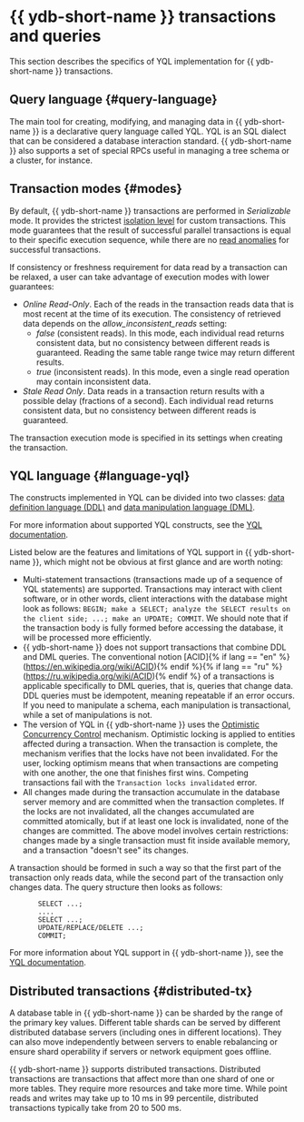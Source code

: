 # {{ ydb-short-name }} transactions and queries

This section describes the specifics of YQL implementation for {{ ydb-short-name }} transactions.

## Query language {#query-language}

The main tool for creating, modifying, and managing data in {{ ydb-short-name }} is a declarative query language called YQL. YQL is an SQL dialect that can be considered a database interaction standard. {{ ydb-short-name }} also supports a set of special RPCs useful in managing a tree schema or a cluster, for instance.

## Transaction modes {#modes}

By default, {{ ydb-short-name }} transactions are performed in *Serializable* mode. It provides the strictest [isolation level](https://en.wikipedia.org/wiki/Isolation_(database_systems)#Serializable) for custom transactions. This mode guarantees that the result of successful parallel transactions is equal to their specific execution sequence, while there are no [read anomalies](https://en.wikipedia.org/wiki/Isolation_(database_systems)#Read_phenomena) for successful transactions.

If consistency or freshness requirement for data read by a transaction can be relaxed, a user can take advantage of execution modes with lower guarantees:

* *Online Read-Only*. Each of the reads in the transaction reads data that is most recent at the time of its execution. The consistency of retrieved data depends on the *allow_inconsistent_reads* setting:
  * *false* (consistent reads). In this mode, each individual read returns consistent data, but no consistency between different reads is guaranteed. Reading the same table range twice may return different results.
  * *true* (inconsistent reads). In this mode, even a single read operation may contain inconsistent data.
* *Stale Read Only*. Data reads in a transaction return results with a possible delay (fractions of a second). Each individual read returns consistent data, but no consistency between different reads is guaranteed.

The transaction execution mode is specified in its settings when creating the transaction.

## YQL language {#language-yql}

The constructs implemented in YQL can be divided into two classes: [data definition language (DDL)](https://en.wikipedia.org/wiki/Data_definition_language) and [data manipulation language (DML)](https://en.wikipedia.org/wiki/Data_manipulation_language).

For more information about supported YQL constructs, see the [YQL documentation](../../yql/reference/index.md).

Listed below are the features and limitations of YQL support in {{ ydb-short-name }}, which might not be obvious at first glance and are worth noting:

* Multi-statement transactions (transactions made up of a sequence of YQL statements) are supported. Transactions may interact with client software, or in other words, client interactions with the database might look as follows: `BEGIN; make a SELECT; analyze the SELECT results on the client side; ...; make an UPDATE; COMMIT`. We should note that if the transaction body is fully formed before accessing the database, it will be processed more efficiently.
* {{ ydb-short-name }} does not support transactions that combine DDL and DML queries. The conventional notion [ACID]{% if lang == "en" %}(https://en.wikipedia.org/wiki/ACID){% endif %}{% if lang == "ru" %}(https://ru.wikipedia.org/wiki/ACID){% endif %} of a transactions is applicable specifically to DML queries, that is, queries that change data. DDL queries must be idempotent, meaning repeatable if an error occurs. If you need to manipulate a schema, each manipulation is transactional, while a set of manipulations is not.
* The version of YQL in {{ ydb-short-name }} uses the [Optimistic Concurrency Control](https://en.wikipedia.org/wiki/Optimistic_concurrency_control) mechanism. Optimistic locking is applied to entities affected during a transaction. When the transaction is complete, the mechanism verifies that the locks have not been invalidated. For the user, locking optimism means that when transactions are competing with one another, the one that finishes first wins. Competing transactions fail with the `Transaction locks invalidated` error.
* All changes made during the transaction accumulate in the database server memory and are committed when the transaction completes. If the locks are not invalidated, all the changes accumulated are committed atomically, but if at least one lock is invalidated, none of the changes are committed. The above model involves certain restrictions: changes made by a single transaction must fit inside available memory, and a transaction "doesn't see" its changes.

A transaction should be formed in such a way so that the first part of the transaction only reads data, while the second part of the transaction only changes data. The query structure then looks as follows:

```yql
       SELECT ...;
       ....
       SELECT ...;
       UPDATE/REPLACE/DELETE ...;
       COMMIT;
```

For more information about YQL support in {{ ydb-short-name }}, see the [YQL documentation](../../yql/reference/index.md).

## Distributed transactions {#distributed-tx}

A database table in {{ ydb-short-name }} can be sharded by the range of the primary key values. Different table shards can be served by different distributed database servers (including ones in different locations). They can also move independently between servers to enable rebalancing or ensure shard operability if servers or network equipment goes offline.

{{ ydb-short-name }} supports distributed transactions. Distributed transactions are transactions that affect more than one shard of one or more tables. They require more resources and take more time. While point reads and writes may take up to 10 ms in 99 percentile, distributed transactions typically take from 20 to 500 ms.

